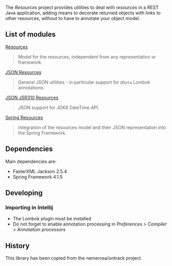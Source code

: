 The *Resources* project provides utilities to deal with _resources_ in a REST Java application, adding means to decorate returned objects with links to other resources, without to have to annotate your object model.

## List of modules

[Resources](resources/README)

> Model for the resources, independent from any representation or framework.

[JSON Resources](resources-json/README)

> General JSON utilities - in particular support for `@Data` Lombok annotations.

[JSON JSR310 Resources](resources-json-jsr310/README)

> JSON support for JDK8 DateTime API.

[Spring Resources](spring-resources/README)

> Integration of the resources model and their JSON representation into the Spring Framework.

## Dependencies

Main dependencies are:

* FasterXML Jackson 2.5.4
* Spring Framework 4.1.5

## Developing

### Importing in Intellij

* The Lombok plugin must be installed
* Do not forget to enable annotation processing in _Preferences > Compiler > Annotation processors_

## History

This library has been copied from the nemerosa/ontrack project.
